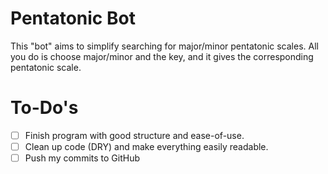 # Pentatonic Bot 
This "bot" aims to simplify searching for major/minor pentatonic scales. All you do is choose major/minor and the key, and
it gives the corresponding pentatonic scale. 

# To-Do's
- [ ] Finish program with good structure and ease-of-use.
- [ ] Clean up code (DRY) and make everything easily readable.
- [ ] Push my commits to GitHub

